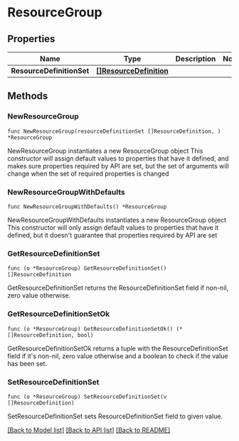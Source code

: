 # ResourceGroup

## Properties

Name | Type | Description | Notes
------------ | ------------- | ------------- | -------------
**ResourceDefinitionSet** | [**[]ResourceDefinition**](ResourceDefinition.md) |  | 

## Methods

### NewResourceGroup

`func NewResourceGroup(resourceDefinitionSet []ResourceDefinition, ) *ResourceGroup`

NewResourceGroup instantiates a new ResourceGroup object
This constructor will assign default values to properties that have it defined,
and makes sure properties required by API are set, but the set of arguments
will change when the set of required properties is changed

### NewResourceGroupWithDefaults

`func NewResourceGroupWithDefaults() *ResourceGroup`

NewResourceGroupWithDefaults instantiates a new ResourceGroup object
This constructor will only assign default values to properties that have it defined,
but it doesn't guarantee that properties required by API are set

### GetResourceDefinitionSet

`func (o *ResourceGroup) GetResourceDefinitionSet() []ResourceDefinition`

GetResourceDefinitionSet returns the ResourceDefinitionSet field if non-nil, zero value otherwise.

### GetResourceDefinitionSetOk

`func (o *ResourceGroup) GetResourceDefinitionSetOk() (*[]ResourceDefinition, bool)`

GetResourceDefinitionSetOk returns a tuple with the ResourceDefinitionSet field if it's non-nil, zero value otherwise
and a boolean to check if the value has been set.

### SetResourceDefinitionSet

`func (o *ResourceGroup) SetResourceDefinitionSet(v []ResourceDefinition)`

SetResourceDefinitionSet sets ResourceDefinitionSet field to given value.



[[Back to Model list]](../README.md#documentation-for-models) [[Back to API list]](../README.md#documentation-for-api-endpoints) [[Back to README]](../README.md)


